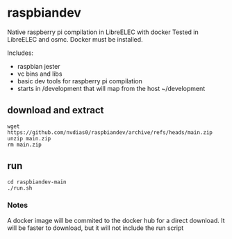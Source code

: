 # raspbiandev

Native raspberry pi compilation in LibreELEC with docker
Tested in LibreELEC and osmc.
Docker must be installed.

Includes:
- raspbian jester
- vc bins and libs
- basic dev tools for raspberry pi compilation
- starts in /development that will map from the host ~/development

## download and extract
    wget https://github.com/nvdias0/raspbiandev/archive/refs/heads/main.zip
    unzip main.zip
    rm main.zip
    
## run
    cd raspbiandev-main
    ./run.sh


### Notes
A docker image will be commited to the docker hub for a direct download.
It will be faster to download, but it will not include the run script

